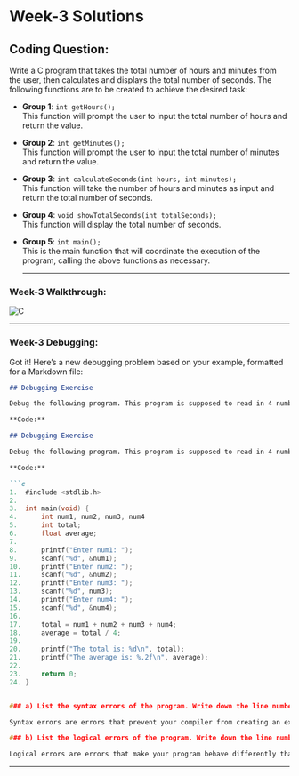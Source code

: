 # Week-3 Solutions

## Coding Question:

Write a C program that takes the total number of hours and minutes from the user, then calculates and displays the total number of seconds. The following functions are to be created to achieve the desired task:

- **Group 1**: `int getHours();`  
  This function will prompt the user to input the total number of hours and return the value.

- **Group 2**: `int getMinutes();`  
  This function will prompt the user to input the total number of minutes and return the value.

- **Group 3**: `int calculateSeconds(int hours, int minutes);`  
  This function will take the number of hours and minutes as input and return the total number of seconds.

- **Group 4**: `void showTotalSeconds(int totalSeconds);`  
  This function will display the total number of seconds.

- **Group 5**: `int main();`  
  This is the main function that will coordinate the execution of the program, calling the above functions as necessary.

  <hr>

### Week-3 Walkthrough:

![C](https://github.com/user-attachments/assets/1d810d5d-33d1-4b29-b983-1f075b3f0dbe)

  <hr>
  
### Week-3 Debugging:

Got it! Here’s a new debugging problem based on your example, formatted for a Markdown file:

```markdown
## Debugging Exercise

Debug the following program. This program is supposed to read in 4 numbers, then calculate the sum and average of the numbers, and print these out. However, it does not currently work. The program has various errors (bugs):

**Code:**

## Debugging Exercise

Debug the following program. This program is supposed to read in 4 numbers, then calculate the sum and average of the numbers, and print these out. However, it does not currently work. The program has various errors (bugs):

**Code:**

```c
1.  #include <stdlib.h>
2.  
3.  int main(void) {
4.      int num1, num2, num3, num4
5.      int total;
6.      float average;
7.  
8.      printf("Enter num1: ");
9.      scanf("%d", &num1);
10.     printf("Enter num2: ");
11.     scanf("%d", &num2);
12.     printf("Enter num3: ");
13.     scanf("%d", num3);
14.     printf("Enter num4: ");
15.     scanf("%d", &num4);
16.  
17.     total = num1 + num2 + num3 + num4;
18.     average = total / 4;
19.  
20.     printf("The total is: %d\n", total);
21.     printf("The average is: %.2f\n", average);
22.  
23.     return 0;
24. }


### a) List the syntax errors of the program. Write down the line number and what is wrong on that line.

Syntax errors are errors that prevent your compiler from creating an executable. For example, a missing semicolon is a syntax error.

### b) List the logical errors of the program. Write down the line number and what is wrong on that line.

Logical errors are errors that make your program behave differently than expected. They don't prevent you from getting an executable; the executable just doesn't do the job properly.
```

<hr>
